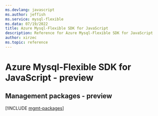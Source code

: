 ```yaml
---
ms.devlang: javascript
ms.author: jeffish
ms.service: mysql-flexible
ms.data: 07/19/2022
title: Azure Mysql-Flexible SDK for JavaScript
description: Reference for Azure Mysql-Flexible SDK for JavaScript
author: xirzec
ms.topic: reference
---
```

# Azure Mysql-Flexible SDK for JavaScript - preview

## Management packages - preview
[!INCLUDE [mgmt-packages](mysql-flexible-mgmt-index.md)]
